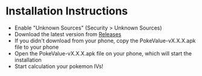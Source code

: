 # Installation Instructions

- Enable "Unknown Sources" (Security > Unknown Sources)  
- Download the latest version from [Releases](http://github.com/WonderToys/PokeValue/releases)  
- If you didn't download from your phone, copy the PokeValue-vX.X.X.apk file to your phone  
- Open the PokeValue-vX.X.X.apk file on your phone, which will start the installation
- Start calculation your pokemon IVs!